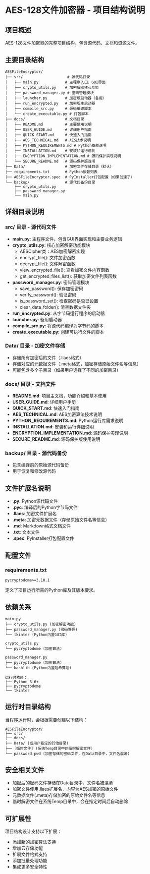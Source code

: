 # AES-128文件加密器 - 项目结构说明

## 项目概述

AES-128文件加密器的完整项目结构，包含源代码、文档和资源文件。

## 主要目录结构

```
AESFileEncryptor/
├── src/                    # 源代码目录
│   ├── main.py            # 主程序入口，GUI界面
│   ├── crypto_utils.py    # 加密解密核心功能
│   ├── password_manager.py # 密码管理模块
│   ├── launcher.py        # 加密版启动器（备用）
│   ├── run_encrypted.py   # 加密版主启动器
│   ├── compile_src.py     # 源码编译脚本
│   └── create_executable.py # 打包脚本
├── docs/                  # 文档目录
│   ├── README.md          # 主要使用说明
│   ├── USER_GUIDE.md      # 详细用户指南
│   ├── QUICK_START.md     # 快速入门指南
│   ├── AES_TECHNICAL.md   # AES技术说明
│   ├── PYTHON_REQUIREMENTS.md # Python依赖说明
│   ├── INSTALLATION.md    # 安装和运行说明
│   ├── ENCRYPTION_IMPLEMENTATION.md # 源码保护实现说明
│   └── SECURE_README.md   # 源码保护版说明
├── Data/                  # 加密文件存储目录（默认）
├── requirements.txt       # Python依赖列表
├── AESFileEncryptor.spec  # PyInstaller打包配置（如果创建了）
└── backup/                # 源代码备份目录
    ├── crypto_utils.py
    ├── password_manager.py
    └── main.py
```

## 详细目录说明

### src/ 目录 - 源代码文件
- **main.py**: 主程序文件，包含GUI界面实现和主要业务逻辑
- **crypto_utils.py**: 核心加密解密功能模块
  - AESCipher类：AES加密解密实现
  - encrypt_file(): 文件加密函数
  - decrypt_file(): 文件解密函数
  - view_encrypted_file(): 查看加密文件内容函数
  - get_encrypted_files_list(): 获取加密文件列表函数
- **password_manager.py**: 密码管理模块
  - save_password(): 保存加密密码
  - verify_password(): 验证密码
  - is_password_set(): 检查密码是否已设置
  - clear_data_folder(): 清空数据文件夹
- **run_encrypted.py**: 从字节码运行程序的启动器
- **launcher.py**: 备用启动器
- **compile_src.py**: 将源代码编译为字节码的脚本
- **create_executable.py**: 创建可执行文件的脚本

### Data/ 目录 - 加密文件存储
- 存储所有加密后的文件（.llaes格式）
- 存储对应的元数据文件（.meta格式，加密存储原始文件名等信息）
- 可能包含多个子目录（如果用户选择了不同的加密目录）

### docs/ 目录 - 文档文件
- **README.md**: 项目主文档，功能介绍和基本使用
- **USER_GUIDE.md**: 详细用户手册
- **QUICK_START.md**: 快速入门指南
- **AES_TECHNICAL.md**: AES加密算法技术说明
- **PYTHON_REQUIREMENTS.md**: Python运行库需求说明
- **INSTALLATION.md**: 安装和运行详细说明
- **ENCRYPTION_IMPLEMENTATION.md**: 源码保护实现说明
- **SECURE_README.md**: 源码保护版使用说明

### backup/ 目录 - 源代码备份
- 包含编译前的原始源代码备份
- 用于恢复和修改源代码

## 文件扩展名说明

- **.py**: Python源代码文件
- **.pyc**: 编译后的Python字节码文件
- **.llaes**: 加密文件扩展名
- **.meta**: 加密元数据文件（存储原始文件名等信息）
- **.md**: Markdown格式文档文件
- **.txt**: 文本文件
- **.spec**: PyInstaller打包配置文件

## 配置文件

### requirements.txt
```
pycryptodome>=3.10.1
```
定义了项目运行所需的Python库及其版本要求。

## 依赖关系

```
main.py
├── crypto_utils.py (加密解密功能)
├── password_manager.py (密码管理)
└── tkinter (Python内置GUI库)

crypto_utils.py
└── pycryptodome (加密算法)

password_manager.py
├── pycryptodome (加密算法)
└── hashlib (Python内置哈希算法)

运行时依赖：
├── Python 3.6+
├── pycryptodome
└── tkinter
```

## 运行时目录结构

当程序运行时，会根据需要创建以下结构：

```
AESFileEncryptor/
├── src/
├── docs/
├── Data/ (或用户指定的其他目录)
├── [临时文件] (系统Temp目录中的临时解密文件)
└── password.pwd (加密存储的密码文件，在Data目录中，文件名混淆)
```

## 安全相关文件

- 加密后的密码文件存储在Data目录中，文件名被混淆
- 加密文件使用.llaes扩展名，内容为AES加密的原始文件
- 元数据文件(.meta)存储加密的原始文件名等信息
- 临时解密文件在系统Temp目录中，会在指定时间后自动删除

## 可扩展性

项目结构设计支持以下扩展：
- 添加新的加密算法支持
- 增加云存储功能
- 扩展文件格式支持
- 添加批量处理功能
- 集成更多安全特性